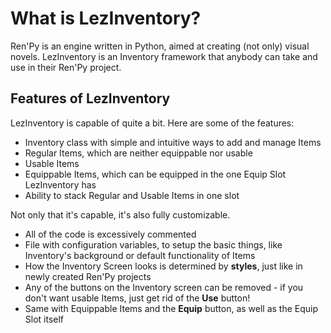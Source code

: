 # What is LezInventory?
Ren'Py is an engine written in Python, aimed at creating (not only) visual novels.
LezInventory is an Inventory framework that anybody can take and use in their Ren'Py project.

## Features of LezInventory
LezInventory is capable of quite a bit. Here are some of the features:
- Inventory class with simple and intuitive ways to add and manage Items
- Regular Items, which are neither equippable nor usable
- Usable Items
- Equippable Items, which can be equipped in the one Equip Slot LezInventory has
- Ability to stack Regular and Usable Items in one slot

Not only that it's capable, it's also fully customizable.
- All of the code is excessively commented
- File with configuration variables, to setup the basic things, like Inventory's background or default functionality of Items
- How the Inventory Screen looks is determined by **styles**, just like in newly created Ren'Py projects
- Any of the buttons on the Inventory screen can be removed - if you don't want usable Items, just get rid of the **Use** button!
- Same with Equippable Items and the **Equip** button, as well as the Equip Slot itself